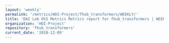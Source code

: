 ```yaml
---
layout: 'weekly'
permalink: '/metrics/HDI-Project/fhub_transformers/WEEKLY/'
title: 'DAI Lab OSS Metrics Metrics report for fhub_transformers | WEEKLY-REPORT-2018-12-09'
organization: 'HDI-Project'
repository: 'fhub_transformers'
current_date: '2018-12-09'
---
```

